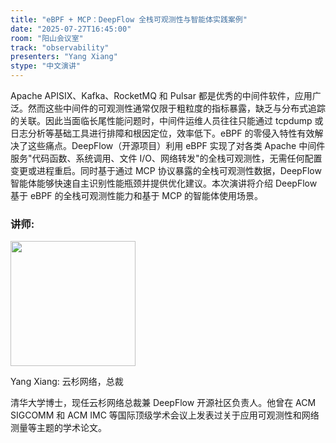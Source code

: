 ```yaml
---
title: "eBPF + MCP：DeepFlow 全栈可观测性与智能体实践案例"
date: "2025-07-27T16:45:00"
room: "阳山会议室"
track: "observability"
presenters: "Yang Xiang"
stype: "中文演讲"
---
```


Apache APISIX、Kafka、RocketMQ 和 Pulsar 都是优秀的中间件软件，应用广泛。然而这些中间件的可观测性通常仅限于粗粒度的指标暴露，缺乏与分布式追踪的关联。因此当面临长尾性能问题时，中间件运维人员往往只能通过 tcpdump 或日志分析等基础工具进行排障和根因定位，效率低下。eBPF 的零侵入特性有效解决了这些痛点。DeepFlow（开源项目）利用 eBPF 实现了对各类 Apache 中间件服务"代码函数、系统调用、文件 I/O、网络转发"的全栈可观测性，无需任何配置变更或进程重启。同时基于通过 MCP 协议暴露的全栈可观测性数据，DeepFlow 智能体能够快速自主识别性能瓶颈并提供优化建议。本次演讲将介绍 DeepFlow 基于 eBPF 的全栈可观测性能力和基于 MCP 的智能体使用场景。

### 讲师:

<img src="https://sessionize.com/image/b9fe-400o400o1-7eiz9d5NPVegnn7SkHVGzm.jpg" width="200" /><br/>

Yang Xiang: 云杉网络，总裁

清华大学博士，现任云杉网络总裁兼 DeepFlow 开源社区负责人。他曾在 ACM SIGCOMM 和 ACM IMC 等国际顶级学术会议上发表过关于应用可观测性和网络测量等主题的学术论文。